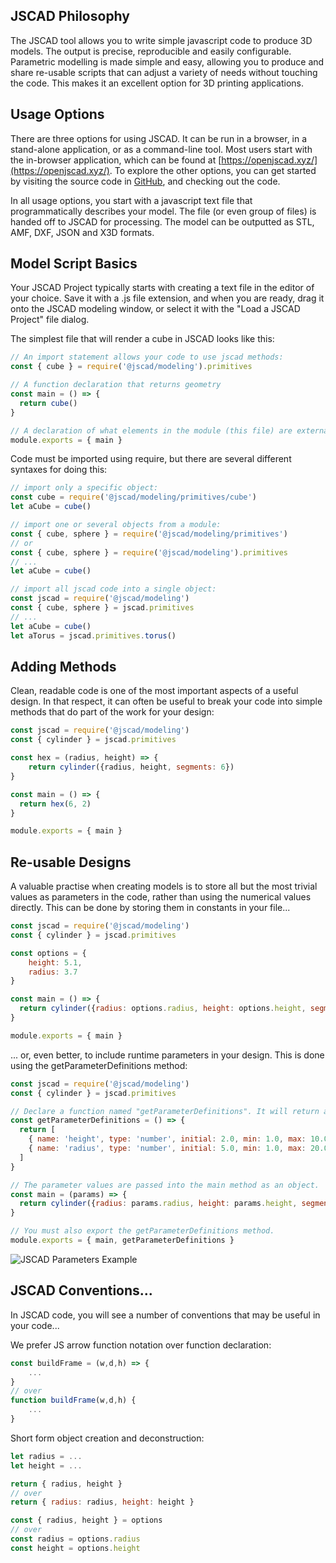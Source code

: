 ## JSCAD Philosophy
The JSCAD tool allows you to write simple javascript code to produce 3D models. The 
output is precise, reproducible and easily configurable. Parametric modelling is made simple and 
easy, allowing you to produce and share re-usable scripts that can adjust a variety of needs without 
touching the code. This makes it an excellent option for 3D printing applications. 

## Usage Options
There are three options for using JSCAD.  It can be run in a browser, in a 
stand-alone application, or as a command-line tool. Most users start with the 
in-browser application, which can be found at [https://openjscad.xyz/](https://openjscad.xyz/). To explore 
the other options, you can get started by visiting the source code in [GitHub](https://github.com/jscad/OpenJSCAD.org/), and 
checking out the code.

In all usage options, you start with a javascript text file that programmatically
describes your model. The file (or even group of files) is handed off to JSCAD for 
processing. The model can be outputted as STL, AMF, DXF, JSON and X3D formats.
 
## Model Script Basics
Your JSCAD Project typically starts with creating a text file in the editor of your choice.  Save it 
with a .js file extension, and when you are ready, drag it onto the JSCAD modeling window, or select 
it with the "Load a JSCAD Project" file dialog. 

The simplest file that will render a cube in JSCAD looks like this:
```javascript
// An import statement allows your code to use jscad methods:
const { cube } = require('@jscad/modeling').primitives

// A function declaration that returns geometry
const main = () => {
  return cube()
}

// A declaration of what elements in the module (this file) are externally available.
module.exports = { main }
```
Code must be imported using require, but there are several different syntaxes for doing this:
```javascript
// import only a specific object:
const cube = require('@jscad/modeling/primitives/cube')
let aCube = cube()

// import one or several objects from a module:
const { cube, sphere } = require('@jscad/modeling/primitives')
// or
const { cube, sphere } = require('@jscad/modeling').primitives
// ...
let aCube = cube()

// import all jscad code into a single object:
const jscad = require('@jscad/modeling')
const { cube, sphere } = jscad.primitives
// ...
let aCube = cube()
let aTorus = jscad.primitives.torus()
```
## Adding Methods
Clean, readable code is one of the most important aspects of a useful design. In that respect, it can often be useful to break your code into simple methods that do part of the work for your design:
```javascript
const jscad = require('@jscad/modeling')
const { cylinder } = jscad.primitives

const hex = (radius, height) => {
    return cylinder({radius, height, segments: 6})
}

const main = () => {
  return hex(6, 2)
}

module.exports = { main }
```
## Re-usable Designs
A valuable practise when creating models is to store all but the most trivial values as parameters in the code, rather than using the numerical values directly.  This can be done by storing them in constants in your file...
```javascript
const jscad = require('@jscad/modeling')
const { cylinder } = jscad.primitives

const options = {
    height: 5.1,
    radius: 3.7
}

const main = () => {
  return cylinder({radius: options.radius, height: options.height, segments: 6})
}

module.exports = { main }
```
 
... or, even better, to include runtime parameters in your design.  This is done using the getParameterDefinitions method:
```javascript
const jscad = require('@jscad/modeling')
const { cylinder } = jscad.primitives

// Declare a function named "getParameterDefinitions". It will return an array of parameter definitions.
const getParameterDefinitions = () => {
  return [
    { name: 'height', type: 'number', initial: 2.0, min: 1.0, max: 10.0, step: 0.1, caption: 'Hex Height:' },
    { name: 'radius', type: 'number', initial: 5.0, min: 1.0, max: 20.0, caption: 'Hex Radius:' }
  ]
}

// The parameter values are passed into the main method as an object.
const main = (params) => {
  return cylinder({radius: params.radius, height: params.height, segments: 6})
}

// You must also export the getParameterDefinitions method.
module.exports = { main, getParameterDefinitions }
```
<img src="img/parameters.png" alt="JSCAD Parameters Example">

## JSCAD Conventions...
In JSCAD code, you will see a number of conventions that may be useful in your code...

We prefer JS arrow function notation over function declaration:
```javascript
const buildFrame = (w,d,h) => {
    ... 
}
// over
function buildFrame(w,d,h) {
    ...
}
```
Short form object creation and deconstruction:
```javascript
let radius = ...
let height = ...

return { radius, height }
// over
return { radius: radius, height: height }

const { radius, height } = options
// over
const radius = options.radius
const height = options.height 
``` 

